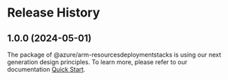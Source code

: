 # Release History
    
## 1.0.0 (2024-05-01)

The package of @azure/arm-resourcesdeploymentstacks is using our next generation design principles. To learn more, please refer to our documentation [Quick Start](https://aka.ms/azsdk/js/mgmt/quickstart).
